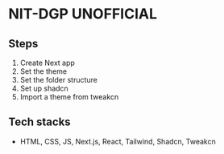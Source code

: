 # NIT-DGP UNOFFICIAL

## Steps
 
 1. Create Next app
 2. Set the theme
 3. Set the folder structure
 4. Set up shadcn
 5. Import a theme from tweakcn

## Tech stacks

- HTML, CSS, JS, Next.js, React, Tailwind, Shadcn, Tweakcn
